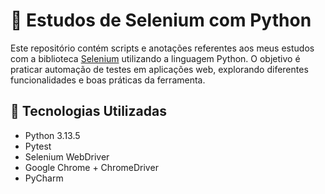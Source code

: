 # 🧪 Estudos de Selenium com Python

Este repositório contém scripts e anotações referentes aos meus estudos com a biblioteca [Selenium](https://www.selenium.dev/) utilizando a linguagem Python. O objetivo é praticar automação de testes em aplicações web, explorando diferentes funcionalidades e boas práticas da ferramenta.

## 🚀 Tecnologias Utilizadas

- Python 3.13.5
- Pytest
- Selenium WebDriver
- Google Chrome + ChromeDriver
- PyCharm
